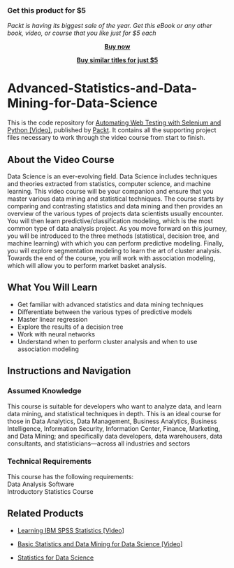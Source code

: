 
### Get this product for $5

<i>Packt is having its biggest sale of the year. Get this eBook or any other book, video, or course that you like just for $5 each</i>


<b><p align='center'>[Buy now](https://packt.link/9781788830348)</p></b>


<b><p align='center'>[Buy similar titles for just $5](https://subscription.packtpub.com/search)</p></b>


# Advanced-Statistics-and-Data-Mining-for-Data-Science

This is the code repository for [Automating Web Testing with Selenium and Python [Video]](https://prod.packtpub.com/in/big-data-and-business-intelligence/advanced-statistics-and-data-mining-data-science-video), published by [Packt](https://www.packtpub.com/?utm_source=github). It contains all the supporting project files necessary to work through the video course from start to finish.

## About the Video Course
Data Science is an ever-evolving field. Data Science includes techniques and theories extracted from statistics, computer science, and machine learning. This video course will be your companion and ensure that you master various data mining and statistical techniques.
The course starts by comparing and contrasting statistics and data mining and then provides an overview of the various types of projects data scientists usually encounter. You will then learn predictive/classification modeling, which is the most common type of data analysis project. As you move forward on this journey, you will be introduced to the three methods (statistical, decision tree, and machine learning) with which you can perform predictive modeling. Finally, you will explore segmentation modeling to learn the art of cluster analysis. Towards the end of the course, you will work with association modeling, which will allow you to perform market basket analysis.

<H2>What You Will Learn</H2>
<DIV class=book-info-will-learn-text>
<UL>
<LI>Get familiar with advanced statistics and data mining techniques
<LI>Differentiate between the various types of predictive models
<LI>Master linear regression
<LI>Explore the results of a decision tree
<LI>Work with neural networks
<LI>Understand when to perform cluster analysis and when to use association modeling
</LI></UL></DIV>

## Instructions and Navigation
### Assumed Knowledge
This course is suitable for developers who want to analyze data, and learn data mining, and statistical techniques in depth. This is an ideal course for those in Data Analytics, Data Management, Business Analytics, Business Intelligence, Information Security, Information Center, Finance, Marketing, and Data Mining; and specifically data developers, data warehousers, data consultants, and statisticians—across all industries and sectors	

### Technical Requirements
This course has the following requirements:<br/>
Data Analysis Software<br/>
Introductory Statistics Course<br/>






## Related Products
* [Learning IBM SPSS Statistics [Video]](https://prod.packtpub.com/in/big-data-and-business-intelligence/learning-ibm-spss-statistics-video)

* [Basic Statistics and Data Mining for Data Science [Video]](https://prod.packtpub.com/in/big-data-and-business-intelligence/basic-statistics-and-data-mining-data-science-video)

* [Statistics for Data Science](https://prod.packtpub.com/in/big-data-and-business-intelligence/statistics-data-science)

